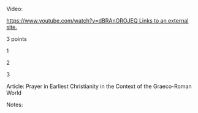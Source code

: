 Video:

[https://www.youtube.com/watch?v=dBRAnOROJEQ Links to an external site.](https://www.youtube.com/watch?v=dBRAnOROJEQ)

3 points

1

2

3

Article: Prayer in Earliest Christianity in the Context of the Graeco-Roman World

Notes: